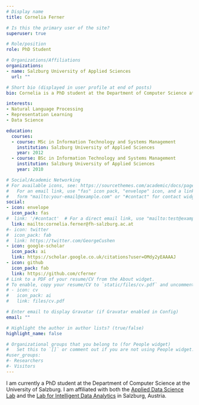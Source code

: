 ```yaml
---
# Display name
title: Cornelia Ferner

# Is this the primary user of the site?
superuser: true

# Role/position
role: PhD Student

# Organizations/Affiliations
organizations:
- name: Salzburg University of Applied Sciences
  url: ""

# Short bio (displayed in user profile at end of posts)
bio: Cornelia is a PhD student at the Department of Computer Science at the University of Salzburg. 

interests:
- Natural Language Processing
- Representation Learning
- Data Science

education:
  courses:
  - course: MSc in Information Technology and Systems Management
    institution: Salzburg University of Applied Sciences
    year: 2012
  - course: BSc in Information Technology and Systems Management
    institution: Salzburg University of Applied Sciences
    year: 2010

# Social/Academic Networking
# For available icons, see: https://sourcethemes.com/academic/docs/page-builder/#icons
#   For an email link, use "fas" icon pack, "envelope" icon, and a link in the
#   form "mailto:your-email@example.com" or "#contact" for contact widget.
social:
- icon: envelope
  icon_pack: fas
#  link: '/#contact'  # For a direct email link, use "mailto:test@example.org".
  link: mailto:cornelia.ferner@fh-salzburg.ac.at
#- icon: twitter
#  icon_pack: fab
#  link: https://twitter.com/GeorgeCushen
- icon: google-scholar
  icon_pack: ai
  link: https://scholar.google.co.uk/citations?user=OMdy2yEAAAAJ
- icon: github
  icon_pack: fab
  link: https://github.com/cferner
# Link to a PDF of your resume/CV from the About widget.
# To enable, copy your resume/CV to `static/files/cv.pdf` and uncomment the lines below.
# - icon: cv
#   icon_pack: ai
#   link: files/cv.pdf

# Enter email to display Gravatar (if Gravatar enabled in Config)
email: ""

# Highlight the author in author lists? (true/false)
highlight_name: false

# Organizational groups that you belong to (for People widget)
#   Set this to `[]` or comment out if you are not using People widget.
#user_groups:
#- Researchers
#- Visitors
---
```


I am currently a PhD student at the Department of Computer Science at the University of Salzburg. I am affiliated with both the [Applied Data Science Lab](https://its.fh-salzburg.ac.at/forschung/applied-data-science-lab/) and the [Lab for Intelligent Data Analytics](https://ida-lab.sbg.ac.at/) in Salzburg, Austria.
